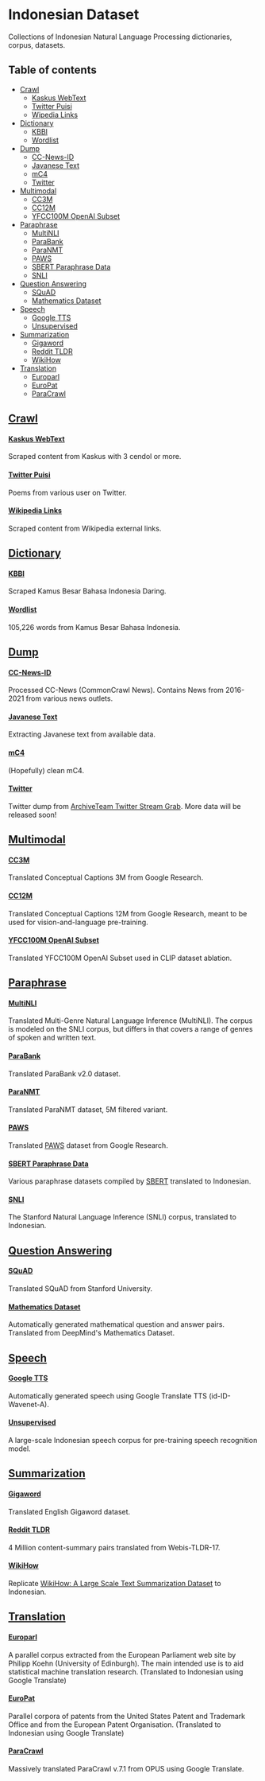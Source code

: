 # Indonesian Dataset

Collections of Indonesian Natural Language Processing dictionaries, corpus, datasets.

## Table of contents
  * [Crawl](#crawl)
    * [Kaskus WebText](#kaskus-webtext)
    * [Twitter Puisi](#twitter-puisi)
    * [Wipedia Links](#wikipedia-links)
  * [Dictionary](#dictionary)
    * [KBBI](#kbbi)
    * [Wordlist](#wordlist)
  * [Dump](#dump)
    * [CC-News-ID](#cc-news-id)
    * [Javanese Text](#javanese-text)
    * [mC4](#mc4)
    * [Twitter](#twitter)
  * [Multimodal](#multimodal)
      * [CC3M](#cc3m)
      * [CC12M](#cc12m)
      * [YFCC100M OpenAI Subset](#yfcc100m-openai-subset)
  * [Paraphrase](#paraphrase)
    * [MultiNLI](#multinli)
    * [ParaBank](#parabank)
    * [ParaNMT](#paranmt)
    * [PAWS](#paws)
    * [SBERT Paraphrase Data](#sbert-paraphrase-data)
    * [SNLI](#snli)
  * [Question Answering](#question-answering)
    * [SQuAD](#squad)
    * [Mathematics Dataset](#mathematics-dataset)
  * [Speech](#speech)
    * [Google TTS](#google-tts)
    * [Unsupervised](#unsupervised)
  * [Summarization](#summarization)
    * [Gigaword](#gigaword)
    * [Reddit TLDR](#reddit-tldr)
    * [WikiHow](#wikihow)
  * [Translation](#translation)
    * [Europarl](#europarl)
    * [EuroPat](#europat)
    * [ParaCrawl](#paracrawl)

## [Crawl](crawl)

#### [Kaskus WebText](crawl/kaskus-webtext)

Scraped content from Kaskus with 3 cendol or more.

#### [Twitter Puisi](crawl/twitter-puisi)

Poems from various user on Twitter.

#### [Wikipedia Links](crawl/wikipedia-links)

Scraped content from Wikipedia external links.

## [Dictionary](dictionary)

#### [KBBI](https://github.com/IllegalStashes/kbbi)

Scraped Kamus Besar Bahasa Indonesia Daring.

#### [Wordlist](dictionary/wordlist)

105,226 words from Kamus Besar Bahasa Indonesia.

## [Dump](dump)

#### [CC-News-ID](dump/cc-news)

Processed CC-News (CommonCrawl News). Contains News from 2016-2021 from various news outlets.

#### [Javanese Text](dump/jv-text)

Extracting Javanese text from available data.

#### [mC4](dump/mc4)

(Hopefully) clean mC4.

#### [Twitter](dump/twitter)

Twitter dump from [ArchiveTeam Twitter Stream Grab](https://archive.org/details/twitterstream). More data will be released soon!

## [Multimodal](multimodal)

#### [CC3M](multimodal/cc3m)

Translated Conceptual Captions 3M from Google Research.

#### [CC12M](multimodal/cc12m)

Translated Conceptual Captions 12M from Google Research, meant to be used for vision-and-language pre-training.

#### [YFCC100M OpenAI Subset](multimodal/yfcc100m_openai)

Translated YFCC100M OpenAI Subset used in CLIP dataset ablation.

## [Paraphrase](paraphrase)

#### [MultiNLI](paraphrase/multinli)

Translated Multi-Genre Natural Language Inference (MultiNLI). The corpus is modeled on the SNLI corpus, but differs in that covers a range of genres of spoken and written text.

#### [ParaBank](paraphrase/parabank)

Translated ParaBank v2.0 dataset.

#### [ParaNMT](paraphrase/paranmt)

Translated ParaNMT dataset, 5M filtered variant.

#### [PAWS](paraphrase/paws)

Translated [PAWS](https://github.com/google-research-datasets/paws) dataset from Google Research.

#### [SBERT Paraphrase Data](paraphrase/sbert)

Various paraphrase datasets compiled by [SBERT](https://www.sbert.net/examples/training/paraphrases/README.html) translated to Indonesian.

#### [SNLI](paraphrase/snli)

The Stanford Natural Language Inference (SNLI) corpus, translated to Indonesian.

## [Question Answering](question-answering)

#### [SQuAD](question-answering/squad)

Translated SQuAD from Stanford University.

#### [Mathematics Dataset](question-answering/mathematics_dataset)

Automatically generated mathematical question and answer pairs. Translated from DeepMind's Mathematics Dataset.

## [Speech](speech)

#### [Google TTS](speech/gtts)

Automatically generated speech using Google Translate TTS (id-ID-Wavenet-A). 

#### [Unsupervised](speech/unsupervised)

A large-scale Indonesian speech corpus for pre-training speech recognition model.

## [Summarization](summarization)

#### [Gigaword](summarization/gigaword)

Translated English Gigaword dataset.

#### [Reddit TLDR](summarization/reddit_tldr)

4 Million content-summary pairs translated from Webis-TLDR-17. 

#### [WikiHow](summarization/wikihow)

Replicate [WikiHow: A Large Scale Text Summarization Dataset](https://arxiv.org/abs/1810.09305) to Indonesian.

## [Translation](translation)

#### [Europarl](translation/europarl)

A parallel corpus extracted from the European Parliament web site by Philipp Koehn (University of Edinburgh). The main intended use is to aid statistical machine translation research. (Translated to Indonesian using Google Translate)

#### [EuroPat](translation/europat)

Parallel corpora of patents from the United States Patent and Trademark Office and from the European Patent Organisation. (Translated to Indonesian using Google Translate)

#### [ParaCrawl](translation/paracrawl)

Massively translated ParaCrawl v.7.1 from OPUS using Google Translate.
